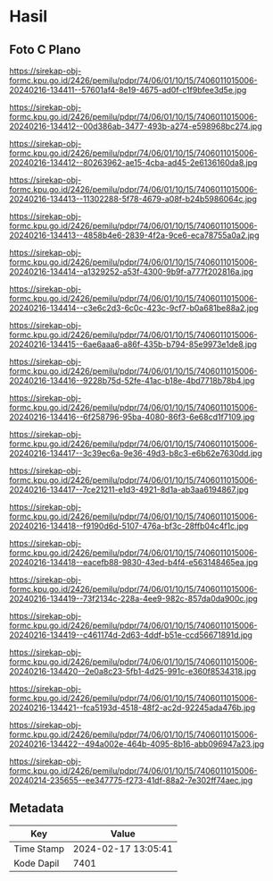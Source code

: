 # Hasil

## Foto C Plano

https://sirekap-obj-formc.kpu.go.id/2426/pemilu/pdpr/74/06/01/10/15/7406011015006-20240216-134411--57601af4-8e19-4675-ad0f-c1f9bfee3d5e.jpg

https://sirekap-obj-formc.kpu.go.id/2426/pemilu/pdpr/74/06/01/10/15/7406011015006-20240216-134412--00d386ab-3477-493b-a274-e598968bc274.jpg

https://sirekap-obj-formc.kpu.go.id/2426/pemilu/pdpr/74/06/01/10/15/7406011015006-20240216-134412--80263962-ae15-4cba-ad45-2e6136160da8.jpg

https://sirekap-obj-formc.kpu.go.id/2426/pemilu/pdpr/74/06/01/10/15/7406011015006-20240216-134413--11302288-5f78-4679-a08f-b24b5986064c.jpg

https://sirekap-obj-formc.kpu.go.id/2426/pemilu/pdpr/74/06/01/10/15/7406011015006-20240216-134413--4858b4e6-2839-4f2a-9ce6-eca78755a0a2.jpg

https://sirekap-obj-formc.kpu.go.id/2426/pemilu/pdpr/74/06/01/10/15/7406011015006-20240216-134414--a1329252-a53f-4300-9b9f-a777f202816a.jpg

https://sirekap-obj-formc.kpu.go.id/2426/pemilu/pdpr/74/06/01/10/15/7406011015006-20240216-134414--c3e6c2d3-6c0c-423c-9cf7-b0a681be88a2.jpg

https://sirekap-obj-formc.kpu.go.id/2426/pemilu/pdpr/74/06/01/10/15/7406011015006-20240216-134415--6ae6aaa6-a86f-435b-b794-85e9973e1de8.jpg

https://sirekap-obj-formc.kpu.go.id/2426/pemilu/pdpr/74/06/01/10/15/7406011015006-20240216-134416--9228b75d-52fe-41ac-b18e-4bd7718b78b4.jpg

https://sirekap-obj-formc.kpu.go.id/2426/pemilu/pdpr/74/06/01/10/15/7406011015006-20240216-134416--6f258796-95ba-4080-86f3-6e68cd1f7109.jpg

https://sirekap-obj-formc.kpu.go.id/2426/pemilu/pdpr/74/06/01/10/15/7406011015006-20240216-134417--3c39ec6a-9e36-49d3-b8c3-e6b62e7630dd.jpg

https://sirekap-obj-formc.kpu.go.id/2426/pemilu/pdpr/74/06/01/10/15/7406011015006-20240216-134417--7ce21211-e1d3-4921-8d1a-ab3aa6194867.jpg

https://sirekap-obj-formc.kpu.go.id/2426/pemilu/pdpr/74/06/01/10/15/7406011015006-20240216-134418--f9190d6d-5107-476a-bf3c-28ffb04c4f1c.jpg

https://sirekap-obj-formc.kpu.go.id/2426/pemilu/pdpr/74/06/01/10/15/7406011015006-20240216-134418--eacefb88-9830-43ed-b4f4-e563148465ea.jpg

https://sirekap-obj-formc.kpu.go.id/2426/pemilu/pdpr/74/06/01/10/15/7406011015006-20240216-134419--73f2134c-228a-4ee9-982c-857da0da900c.jpg

https://sirekap-obj-formc.kpu.go.id/2426/pemilu/pdpr/74/06/01/10/15/7406011015006-20240216-134419--c461174d-2d63-4ddf-b51e-ccd56671891d.jpg

https://sirekap-obj-formc.kpu.go.id/2426/pemilu/pdpr/74/06/01/10/15/7406011015006-20240216-134420--2e0a8c23-5fb1-4d25-991c-e360f8534318.jpg

https://sirekap-obj-formc.kpu.go.id/2426/pemilu/pdpr/74/06/01/10/15/7406011015006-20240216-134421--fca5193d-4518-48f2-ac2d-92245ada476b.jpg

https://sirekap-obj-formc.kpu.go.id/2426/pemilu/pdpr/74/06/01/10/15/7406011015006-20240216-134422--494a002e-464b-4095-8b16-abb096947a23.jpg

https://sirekap-obj-formc.kpu.go.id/2426/pemilu/pdpr/74/06/01/10/15/7406011015006-20240214-235655--ee347775-f273-41df-88a2-7e302ff74aec.jpg


## Metadata

| Key        | Value               |
| ---------- | ------------------- |
| Time Stamp | 2024-02-17 13:05:41 |
| Kode Dapil | 7401                |



